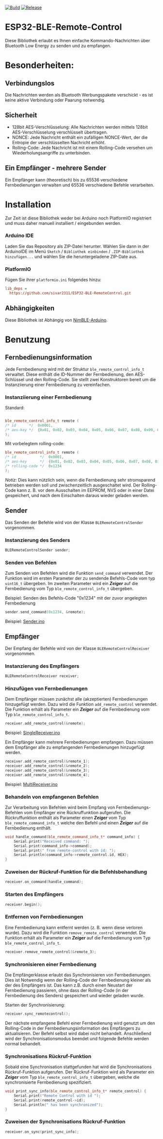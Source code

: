 [![Build](https://github.com/sivar2311/ESP32-BLE-RemoteControl/actions/workflows/build.yml/badge.svg)](https://github.com/sivar2311/ESP32-BLE-RemoteControl/actions/workflows/build.yml)
[![Release](https://img.shields.io/github/v/release/sivar2311/ESP32-BLE-RemoteControl)](https://github.com/sivar2311/ESP32-BLE-RemoteControl/releases)
# ESP32-BLE-Remote-Control

Diese Bibliothek erlaubt es Ihnen einfache Kommando-Nachrichten über Bluetooth Low Energy zu senden und zu empfangen.

# Besonderheiten:

## Verbindungslos

Die Nachrichten werden als Bluetooth Werbungspakete verschickt - es ist keine aktive Verbindung oder Paarung notwendig.

## Sicherheit
- 128bit AES-Verschlüsselung: Alle Nachrichten werden mittels 128bit AES-Verschlüsselung verschlüsselt übertragen.
- NONCE: Jede Nachricht enthält ein zufälligen NONCE-Wert, der die Entropie der verschlüsselten Nachricht erhöht.
- Rolling-Code: Jede Nachricht ist mit einem Rolling-Code versehen um Wiederholungsangriffe zu unterbinden.

## Ein Empfänger - mehrere Sender
Ein Empfänger kann (theoretisch) bis zu 65536 verschiedene Fernbedienungen verwalten und 65536 verschiedene Befehle verarbeiten.

# Installation

Zur Zeit ist diese Bibliothek weder bei Arduino noch PlatformIO registriert und muss daher manuell installiert / eingebunden werden. 

### Arduino IDE

Laden Sie das Repository als ZIP-Datei herunter.
Wählen Sie dann in der ArduinoIDE im Menü `Sketch` / `Bibliothek einbinden` / `.ZIP-Bibliothek hinzufügen...` und wählen Sie die heruntergeladene ZIP-Date aus.

### PlatformIO

Fügen Sie ihrer `platformio.ini` folgendes hinzu:
```ini
lib_deps = 
  https://github.com/sivar2311/ESP32-BLE-RemoteControl.git
``` 

## Abhängigkeiten

Diese Bibliothek ist Abhängig von [NimBLE-Arduino](https://github.com/h2zero/NimBLE-Arduino).

# Benutzung

## Fernbedienungsinformation

Jede Fernbedienung wird mit der Struktur `ble_remote_control_info_t` verwaltet.
Diese enthält die ID-Nummer der Fernbedienung, den AES-Schlüssel und den Rolling-Code.
Sie stellt zwei Konstruktoren bereit um die Instanziierung einer Fernbedienung zu vereinfachen.

### Instanziierung einer Fernbedienung

Standard:

```C++

ble_remote_control_info_t remote (
/* id      */  0x0001,                                                                                       
/* aes-key */  {0x01, 0x02, 0x03, 0x04, 0x05, 0x06, 0x07, 0x08, 0x09, 0x00A, 0x00B, 0x0C, 0x0D, 0x0E, 0x0F}  
);
```

Mit vorbelegtem rolling-code:

```C++
ble_remote_control_info_t remote (
/* id           */  0x0001,                                                                                       
/* aes-key      */  {0x01, 0x02, 0x03, 0x04, 0x05, 0x06, 0x07, 0x08, 0x09, 0x00A, 0x00B, 0x0C, 0x0D, 0x0E, 0x0F}, 
/* rolling-code */  0x1234
);
```

*Notiz:*
Dies kann nützlich sein, wenn die Fernbedienung sehr stromsparend betrieben werden soll und zwischenzeitlich ausgeschaltet wird. 
Der Rolling-Code kann z. B.  vor dem Ausschalten im EEPROM, NVS oder in einer Datei gespeichert, und nach dem Einschalten daraus wieder geladen werden.

## Sender

Das Senden der Befehle wird von der Klasse `BLERemoteControlSender` vorgenommen.

### Instanzierung des Senders

```C++
BLERemoteControlSender sender;
```

### Senden von Befehlen

Zum Senden von Befehlen wird die Funktion `send_command` verwendet.
Der Funktion wird im ersten Parameter der zu sendende Befehls-Code vom typ `uint16_t` übergeben.
Im zweiten Parameter wird ein ***Zeiger*** auf die Fernbedienung vom Typ `ble_remote_control_info_t` übergeben.

Beispiel: Senden des Befehls-Code "0x1234" mit der zuvor angelegten Fernbedienung

```C++
sender.send_command(0x1234, &remote);
```

Beispiel: [Sender.ino](/examples/Sender/Sender.ino)

## Empfänger

Der Empfang der Befehle wird von der Klasse `BLERemoteControlReceiver` vorgenommen.

### Instanzierung des Empfängers

```C++
BLERemoteControlReceiver receiver;
```

### Hinzufügen von Fernbedienungen

Dem Empfänger müssen zunächst alle (akzeptierten) Fernbedienungen hinzugefügt werden.
Dazu wird die Funktion `add_remote_control` verwendet. 
Die Funktion erhält als Parameter ein ***Zeiger*** auf die Fernbedienung vom Typ `ble_remote_control_info_t`.

```C++
receiver.add_remote_control(&remote);
```

Beispiel: [SingleReceiver.ino](/examples/Receiver/SingleReceiver/SingleReceiver.ino)

Ein Empfänger kann mehrere Fernbedienungen empfangen. 
Dazu müssen dem Empfänger alle zu empfangenden Fernbedienungen hinzugefügt werden.

```C++
receiver.add_remote_control(&remote_1);
receiver.add_remote_control(&remote_2);
receiver.add_remote_control(&remote_3);
receiver.add_remote_control(&remote_4);
```

Beispiel: [MultiReceiver.ino](/examples/Receiver/MultiReceiver/MultiReceiver.ino)


### Behandeln von empfangenen Befehlen

Zur Verarbeitung von Befehlen wird beim Empfang von Fernbedienungs-Befehlen vom Empfänger eine Rückruffunktion aufgerufen.
Die Rückruffunktion enthält als Parameter einen ***Zeiger*** vom Typ `ble_remote_command_info_t` welche den Befehl und einen ***Zeiger*** auf die Fernbedienung enthält.

```C++
void handle_command(ble_remote_command_info_t* command_info) {
    Serial.print("Received command: ");
    Serial.print(command_info->command);
    Serial.print(" from remote-control with id: ");
    Serial.println(command_info->remote_control.id, HEX);
}
```

### Zuweisen der Rückruf-Funktion für die Befehlsbehandlung

```C++
receiver.on_command(handle_command);
```

### Starten des Empfängers

```C++
receiver.begin();
```

### Entfernen von Fernbedienungen

Eine Fernbedienung kann entfernt werden (z. B. wenn diese verloren wurde).
Dazu wird die Funktion `remove_remote_control` verwendet.
Die Funktion erhält als Parameter ein ***Zeiger*** auf die Fernbedienung vom Typ `ble_remote_control_info_t`.

```C++
receiver.remove_remote_control(&remote_3);
```

### Synchronisieren einer Fernbedienung

Die Empfängerklasse erlaubt das Synchronisieren von Fernbedienungen. Dies ist Notwendig wenn der Rolling-Code der Fernbedienung kleiner als der des Empfängers ist. Das kann z.B. durch einen Neustart der Fernbedienung passieren, ohne dass der Rolling-Code (in der Fernbedienung des Senders) gespeichert und wieder geladen wurde.

Starten der Synchronisierung:
```C++
receiver.sync_remotecontrol();
```
Der nächste empfangene Befehl einer Fernbedienung wird genutzt um den Rolling-Code in der Fernbedienungsinformation des Empfängers zu aktualisieren. Der Befehl selbst wird dabei nicht behandelt. Anschließend wird der Synchronisationsmodus beendet und folgende Befehle werden normal behandelt.


### Synchronisations Rückruf-Funktion
Sobald eine Synchronisation stattgefunden hat wird die Synchronisations Rückruf-Funktion aufgerufen.
Der Rückruf-Funktion wird als Parameter ein ***Zeiger*** vom Typ `ble_remote_control_info_t` übergeben, welche die synchronisierte Fernbedienung spezifiziert.

```C++
void print_sync_info(ble_remote_control_info_t* remote_control) {
    Serial.print("Remote Control with id ");
    Serial.print(remote_control->id);
    Serial.println(" has been synchronized");
}
```

### Zuweisen der Synchronisations Rückruf-Funktion

```C++
receiver.on_sync(print_sync_info);
```
